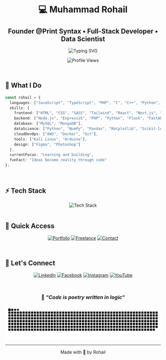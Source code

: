 <div align="center">
  
  # 💻 Muhammad Rohail
  
  ## Founder @Print Syntax • Full-Stack Developer • Data Scientist
  
  <img src="https://readme-typing-svg.herokuapp.com?font=Fira+Code&weight=500&size=22&pause=1000&color=00D9FF&center=true&vCenter=true&width=435&lines=Building+the+future+with+code;Turning+ideas+into+reality;Always+learning%2C+always+growing" alt="Typing SVG" />
  
  ![Profile Views](https://komarev.com/ghpvc/?username=rohail332&label=Profile%20views&color=0077B5&style=for-the-badge)
  
</div>

<br>

## 🎯 What I Do

```typescript
const rohail = {
  languages: ["JavaScript", "TypeScript", "PHP", "C", "C++", "Python", "Ruby"],
  skills: {
    frontend: ["HTML", "CSS", "SASS", "Tailwind", "React", "Next.js", "Driver.js"],
    backend: ["Node.js", "ExpressJS", "PHP", "Python", "Flask", "FastAPI", "Django", "Ruby"],
    database: ["MySQL", "MongoDB"],
    dataScience: ["Python", "NumPy", "Pandas", "Matplotlib", "Scikit-learn", "Anaconda", "TensorFlow", "PyTorch", "Jupyter Notebook"],
    cloudDevOps: ["AWS", "Docker", "Git"],
    tools: ["Kali Linux", "Arduino"],
    design: ["Figma", "Photoshop"]
  },
  currentFocus: "Learning and building",
  funFact: "Ideas become reality through code"
};
```

<br>

## ⚡ Tech Stack

<div align="center">
  
  <img src="https://skillicons.dev/icons?i=html,css,sass,tailwind,js,ts,react,nextjs,nodejs,express,php,mysql,mongodb,c,cpp,ruby,python,anaconda,tensorflow,pytorch,flask,django,aws,fastapi,arduino,git,docker,linux,ps,figma&theme=dark" alt="Tech Stack" />
  
</div>

<br>

## 🔗 Quick Access

<div align="center">
  
  [![Portfolio](https://img.shields.io/badge/Portfolio-%23E4405F.svg?style=for-the-badge&logoColor=white&labelColor=%23E4405F)](https://rohail332.github.io/portfolio-website/)
  [![Freelance](https://img.shields.io/badge/Hire%20Me-%230077B5.svg?style=for-the-badge&logoColor=white&labelColor=%230077B5)](https://www.upwork.com/freelancers/~01677436ed731c69e7?mp_source=share)
  [![Contact](https://img.shields.io/badge/Email-D14836?style=for-the-badge&logoColor=white&labelColor=D14836)](mailto:rohailtahir332@gmail.com)

</div>

<br>

## 🤝 Let's Connect

<div align="center">
  
  [![LinkedIn](https://img.shields.io/badge/LinkedIn-%230077B5.svg?style=for-the-badge&logo=linkedin&logoColor=white)](https://www.linkedin.com/in/muhammad-rohail-3457432b4/)
  [![Facebook](https://img.shields.io/badge/Facebook-%231877F2.svg?style=for-the-badge&logo=Facebook&logoColor=white)](https://www.facebook.com/PrintSyntax/)
  [![Instagram](https://img.shields.io/badge/Instagram-%23E4405F.svg?style=for-the-badge&logo=Instagram&logoColor=white)](https://www.instagram.com/print.syntax/)
  [![YouTube](https://img.shields.io/badge/YouTube-%23FF0000.svg?style=for-the-badge&logo=YouTube&logoColor=white)](https://www.youtube.com/@PrintSyntax)

</div>

<br>

<div align="center">
  
  ### 💭 *"Code is poetry written in logic"*
  
  <img src="https://raw.githubusercontent.com/platane/snk/output/github-contribution-grid-snake-dark.svg" alt="Snake animation" />
  
  ---
  
 Made with 💚 by Rohail
  
  
</div>
